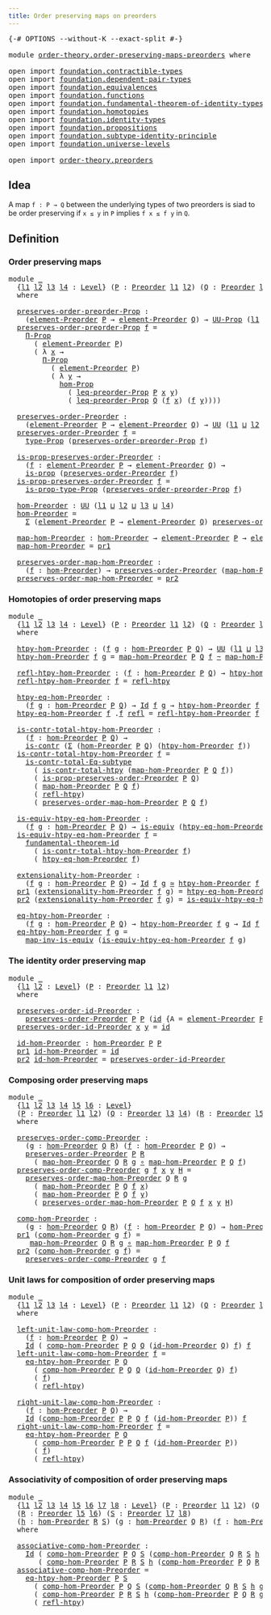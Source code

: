 ```yaml
---
title: Order preserving maps on preorders
---
```


<pre class="Agda"><a id="60" class="Symbol">{-#</a> <a id="64" class="Keyword">OPTIONS</a> <a id="72" class="Pragma">--without-K</a> <a id="84" class="Pragma">--exact-split</a> <a id="98" class="Symbol">#-}</a>

<a id="103" class="Keyword">module</a> <a id="110" href="order-theory.order-preserving-maps-preorders.html" class="Module">order-theory.order-preserving-maps-preorders</a> <a id="155" class="Keyword">where</a>

<a id="162" class="Keyword">open</a> <a id="167" class="Keyword">import</a> <a id="174" href="foundation.contractible-types.html" class="Module">foundation.contractible-types</a>
<a id="204" class="Keyword">open</a> <a id="209" class="Keyword">import</a> <a id="216" href="foundation.dependent-pair-types.html" class="Module">foundation.dependent-pair-types</a>
<a id="248" class="Keyword">open</a> <a id="253" class="Keyword">import</a> <a id="260" href="foundation.equivalences.html" class="Module">foundation.equivalences</a>
<a id="284" class="Keyword">open</a> <a id="289" class="Keyword">import</a> <a id="296" href="foundation.functions.html" class="Module">foundation.functions</a>
<a id="317" class="Keyword">open</a> <a id="322" class="Keyword">import</a> <a id="329" href="foundation.fundamental-theorem-of-identity-types.html" class="Module">foundation.fundamental-theorem-of-identity-types</a>
<a id="378" class="Keyword">open</a> <a id="383" class="Keyword">import</a> <a id="390" href="foundation.homotopies.html" class="Module">foundation.homotopies</a>
<a id="412" class="Keyword">open</a> <a id="417" class="Keyword">import</a> <a id="424" href="foundation.identity-types.html" class="Module">foundation.identity-types</a>
<a id="450" class="Keyword">open</a> <a id="455" class="Keyword">import</a> <a id="462" href="foundation.propositions.html" class="Module">foundation.propositions</a>
<a id="486" class="Keyword">open</a> <a id="491" class="Keyword">import</a> <a id="498" href="foundation.subtype-identity-principle.html" class="Module">foundation.subtype-identity-principle</a>
<a id="536" class="Keyword">open</a> <a id="541" class="Keyword">import</a> <a id="548" href="foundation.universe-levels.html" class="Module">foundation.universe-levels</a>

<a id="576" class="Keyword">open</a> <a id="581" class="Keyword">import</a> <a id="588" href="order-theory.preorders.html" class="Module">order-theory.preorders</a>
</pre>
## Idea

A map `f : P → Q` between the underlying types of two preorders is siad to be order preserving if `x ≤ y` in `P` implies `f x ≤ f y` in `Q`.

## Definition

### Order preserving maps

<pre class="Agda"><a id="817" class="Keyword">module</a> <a id="824" href="order-theory.order-preserving-maps-preorders.html#824" class="Module">_</a>
  <a id="828" class="Symbol">{</a><a id="829" href="order-theory.order-preserving-maps-preorders.html#829" class="Bound">l1</a> <a id="832" href="order-theory.order-preserving-maps-preorders.html#832" class="Bound">l2</a> <a id="835" href="order-theory.order-preserving-maps-preorders.html#835" class="Bound">l3</a> <a id="838" href="order-theory.order-preserving-maps-preorders.html#838" class="Bound">l4</a> <a id="841" class="Symbol">:</a> <a id="843" href="Agda.Primitive.html#597" class="Postulate">Level</a><a id="848" class="Symbol">}</a> <a id="850" class="Symbol">(</a><a id="851" href="order-theory.order-preserving-maps-preorders.html#851" class="Bound">P</a> <a id="853" class="Symbol">:</a> <a id="855" href="order-theory.preorders.html#531" class="Function">Preorder</a> <a id="864" href="order-theory.order-preserving-maps-preorders.html#829" class="Bound">l1</a> <a id="867" href="order-theory.order-preserving-maps-preorders.html#832" class="Bound">l2</a><a id="869" class="Symbol">)</a> <a id="871" class="Symbol">(</a><a id="872" href="order-theory.order-preserving-maps-preorders.html#872" class="Bound">Q</a> <a id="874" class="Symbol">:</a> <a id="876" href="order-theory.preorders.html#531" class="Function">Preorder</a> <a id="885" href="order-theory.order-preserving-maps-preorders.html#835" class="Bound">l3</a> <a id="888" href="order-theory.order-preserving-maps-preorders.html#838" class="Bound">l4</a><a id="890" class="Symbol">)</a>
  <a id="894" class="Keyword">where</a>

  <a id="903" href="order-theory.order-preserving-maps-preorders.html#903" class="Function">preserves-order-preorder-Prop</a> <a id="933" class="Symbol">:</a>
    <a id="939" class="Symbol">(</a><a id="940" href="order-theory.preorders.html#873" class="Function">element-Preorder</a> <a id="957" href="order-theory.order-preserving-maps-preorders.html#851" class="Bound">P</a> <a id="959" class="Symbol">→</a> <a id="961" href="order-theory.preorders.html#873" class="Function">element-Preorder</a> <a id="978" href="order-theory.order-preserving-maps-preorders.html#872" class="Bound">Q</a><a id="979" class="Symbol">)</a> <a id="981" class="Symbol">→</a> <a id="983" href="foundation-core.propositions.html#1393" class="Function">UU-Prop</a> <a id="991" class="Symbol">(</a><a id="992" href="order-theory.order-preserving-maps-preorders.html#829" class="Bound">l1</a> <a id="995" href="Agda.Primitive.html#810" class="Primitive Operator">⊔</a> <a id="997" href="order-theory.order-preserving-maps-preorders.html#832" class="Bound">l2</a> <a id="1000" href="Agda.Primitive.html#810" class="Primitive Operator">⊔</a> <a id="1002" href="order-theory.order-preserving-maps-preorders.html#838" class="Bound">l4</a><a id="1004" class="Symbol">)</a>
  <a id="1008" href="order-theory.order-preserving-maps-preorders.html#903" class="Function">preserves-order-preorder-Prop</a> <a id="1038" href="order-theory.order-preserving-maps-preorders.html#1038" class="Bound">f</a> <a id="1040" class="Symbol">=</a>
    <a id="1046" href="foundation-core.propositions.html#6694" class="Function">Π-Prop</a>
      <a id="1059" class="Symbol">(</a> <a id="1061" href="order-theory.preorders.html#873" class="Function">element-Preorder</a> <a id="1078" href="order-theory.order-preserving-maps-preorders.html#851" class="Bound">P</a><a id="1079" class="Symbol">)</a>
      <a id="1087" class="Symbol">(</a> <a id="1089" class="Symbol">λ</a> <a id="1091" href="order-theory.order-preserving-maps-preorders.html#1091" class="Bound">x</a> <a id="1093" class="Symbol">→</a>
        <a id="1103" href="foundation-core.propositions.html#6694" class="Function">Π-Prop</a>
          <a id="1120" class="Symbol">(</a> <a id="1122" href="order-theory.preorders.html#873" class="Function">element-Preorder</a> <a id="1139" href="order-theory.order-preserving-maps-preorders.html#851" class="Bound">P</a><a id="1140" class="Symbol">)</a>
          <a id="1152" class="Symbol">(</a> <a id="1154" class="Symbol">λ</a> <a id="1156" href="order-theory.order-preserving-maps-preorders.html#1156" class="Bound">y</a> <a id="1158" class="Symbol">→</a>
            <a id="1172" href="foundation-core.propositions.html#8796" class="Function">hom-Prop</a>
              <a id="1195" class="Symbol">(</a> <a id="1197" href="order-theory.preorders.html#928" class="Function">leq-preorder-Prop</a> <a id="1215" href="order-theory.order-preserving-maps-preorders.html#851" class="Bound">P</a> <a id="1217" href="order-theory.order-preserving-maps-preorders.html#1091" class="Bound">x</a> <a id="1219" href="order-theory.order-preserving-maps-preorders.html#1156" class="Bound">y</a><a id="1220" class="Symbol">)</a>
              <a id="1236" class="Symbol">(</a> <a id="1238" href="order-theory.preorders.html#928" class="Function">leq-preorder-Prop</a> <a id="1256" href="order-theory.order-preserving-maps-preorders.html#872" class="Bound">Q</a> <a id="1258" class="Symbol">(</a><a id="1259" href="order-theory.order-preserving-maps-preorders.html#1038" class="Bound">f</a> <a id="1261" href="order-theory.order-preserving-maps-preorders.html#1091" class="Bound">x</a><a id="1262" class="Symbol">)</a> <a id="1264" class="Symbol">(</a><a id="1265" href="order-theory.order-preserving-maps-preorders.html#1038" class="Bound">f</a> <a id="1267" href="order-theory.order-preserving-maps-preorders.html#1156" class="Bound">y</a><a id="1268" class="Symbol">))))</a>

  <a id="1276" href="order-theory.order-preserving-maps-preorders.html#1276" class="Function">preserves-order-Preorder</a> <a id="1301" class="Symbol">:</a>
    <a id="1307" class="Symbol">(</a><a id="1308" href="order-theory.preorders.html#873" class="Function">element-Preorder</a> <a id="1325" href="order-theory.order-preserving-maps-preorders.html#851" class="Bound">P</a> <a id="1327" class="Symbol">→</a> <a id="1329" href="order-theory.preorders.html#873" class="Function">element-Preorder</a> <a id="1346" href="order-theory.order-preserving-maps-preorders.html#872" class="Bound">Q</a><a id="1347" class="Symbol">)</a> <a id="1349" class="Symbol">→</a> <a id="1351" href="foundation-core.universe-levels.html#235" class="Primitive">UU</a> <a id="1354" class="Symbol">(</a><a id="1355" href="order-theory.order-preserving-maps-preorders.html#829" class="Bound">l1</a> <a id="1358" href="Agda.Primitive.html#810" class="Primitive Operator">⊔</a> <a id="1360" href="order-theory.order-preserving-maps-preorders.html#832" class="Bound">l2</a> <a id="1363" href="Agda.Primitive.html#810" class="Primitive Operator">⊔</a> <a id="1365" href="order-theory.order-preserving-maps-preorders.html#838" class="Bound">l4</a><a id="1367" class="Symbol">)</a>
  <a id="1371" href="order-theory.order-preserving-maps-preorders.html#1276" class="Function">preserves-order-Preorder</a> <a id="1396" href="order-theory.order-preserving-maps-preorders.html#1396" class="Bound">f</a> <a id="1398" class="Symbol">=</a>
    <a id="1404" href="foundation-core.propositions.html#1495" class="Function">type-Prop</a> <a id="1414" class="Symbol">(</a><a id="1415" href="order-theory.order-preserving-maps-preorders.html#903" class="Function">preserves-order-preorder-Prop</a> <a id="1445" href="order-theory.order-preserving-maps-preorders.html#1396" class="Bound">f</a><a id="1446" class="Symbol">)</a>

  <a id="1451" href="order-theory.order-preserving-maps-preorders.html#1451" class="Function">is-prop-preserves-order-Preorder</a> <a id="1484" class="Symbol">:</a>
    <a id="1490" class="Symbol">(</a><a id="1491" href="order-theory.order-preserving-maps-preorders.html#1491" class="Bound">f</a> <a id="1493" class="Symbol">:</a> <a id="1495" href="order-theory.preorders.html#873" class="Function">element-Preorder</a> <a id="1512" href="order-theory.order-preserving-maps-preorders.html#851" class="Bound">P</a> <a id="1514" class="Symbol">→</a> <a id="1516" href="order-theory.preorders.html#873" class="Function">element-Preorder</a> <a id="1533" href="order-theory.order-preserving-maps-preorders.html#872" class="Bound">Q</a><a id="1534" class="Symbol">)</a> <a id="1536" class="Symbol">→</a>
    <a id="1542" href="foundation-core.propositions.html#1309" class="Function">is-prop</a> <a id="1550" class="Symbol">(</a><a id="1551" href="order-theory.order-preserving-maps-preorders.html#1276" class="Function">preserves-order-Preorder</a> <a id="1576" href="order-theory.order-preserving-maps-preorders.html#1491" class="Bound">f</a><a id="1577" class="Symbol">)</a>
  <a id="1581" href="order-theory.order-preserving-maps-preorders.html#1451" class="Function">is-prop-preserves-order-Preorder</a> <a id="1614" href="order-theory.order-preserving-maps-preorders.html#1614" class="Bound">f</a> <a id="1616" class="Symbol">=</a>
    <a id="1622" href="foundation-core.propositions.html#1562" class="Function">is-prop-type-Prop</a> <a id="1640" class="Symbol">(</a><a id="1641" href="order-theory.order-preserving-maps-preorders.html#903" class="Function">preserves-order-preorder-Prop</a> <a id="1671" href="order-theory.order-preserving-maps-preorders.html#1614" class="Bound">f</a><a id="1672" class="Symbol">)</a>

  <a id="1677" href="order-theory.order-preserving-maps-preorders.html#1677" class="Function">hom-Preorder</a> <a id="1690" class="Symbol">:</a> <a id="1692" href="foundation-core.universe-levels.html#235" class="Primitive">UU</a> <a id="1695" class="Symbol">(</a><a id="1696" href="order-theory.order-preserving-maps-preorders.html#829" class="Bound">l1</a> <a id="1699" href="Agda.Primitive.html#810" class="Primitive Operator">⊔</a> <a id="1701" href="order-theory.order-preserving-maps-preorders.html#832" class="Bound">l2</a> <a id="1704" href="Agda.Primitive.html#810" class="Primitive Operator">⊔</a> <a id="1706" href="order-theory.order-preserving-maps-preorders.html#835" class="Bound">l3</a> <a id="1709" href="Agda.Primitive.html#810" class="Primitive Operator">⊔</a> <a id="1711" href="order-theory.order-preserving-maps-preorders.html#838" class="Bound">l4</a><a id="1713" class="Symbol">)</a>
  <a id="1717" href="order-theory.order-preserving-maps-preorders.html#1677" class="Function">hom-Preorder</a> <a id="1730" class="Symbol">=</a>
    <a id="1736" href="foundation-core.dependent-pair-types.html#515" class="Record">Σ</a> <a id="1738" class="Symbol">(</a><a id="1739" href="order-theory.preorders.html#873" class="Function">element-Preorder</a> <a id="1756" href="order-theory.order-preserving-maps-preorders.html#851" class="Bound">P</a> <a id="1758" class="Symbol">→</a> <a id="1760" href="order-theory.preorders.html#873" class="Function">element-Preorder</a> <a id="1777" href="order-theory.order-preserving-maps-preorders.html#872" class="Bound">Q</a><a id="1778" class="Symbol">)</a> <a id="1780" href="order-theory.order-preserving-maps-preorders.html#1276" class="Function">preserves-order-Preorder</a>

  <a id="1808" href="order-theory.order-preserving-maps-preorders.html#1808" class="Function">map-hom-Preorder</a> <a id="1825" class="Symbol">:</a> <a id="1827" href="order-theory.order-preserving-maps-preorders.html#1677" class="Function">hom-Preorder</a> <a id="1840" class="Symbol">→</a> <a id="1842" href="order-theory.preorders.html#873" class="Function">element-Preorder</a> <a id="1859" href="order-theory.order-preserving-maps-preorders.html#851" class="Bound">P</a> <a id="1861" class="Symbol">→</a> <a id="1863" href="order-theory.preorders.html#873" class="Function">element-Preorder</a> <a id="1880" href="order-theory.order-preserving-maps-preorders.html#872" class="Bound">Q</a>
  <a id="1884" href="order-theory.order-preserving-maps-preorders.html#1808" class="Function">map-hom-Preorder</a> <a id="1901" class="Symbol">=</a> <a id="1903" href="foundation-core.dependent-pair-types.html#605" class="Field">pr1</a>

  <a id="1910" href="order-theory.order-preserving-maps-preorders.html#1910" class="Function">preserves-order-map-hom-Preorder</a> <a id="1943" class="Symbol">:</a>
    <a id="1949" class="Symbol">(</a><a id="1950" href="order-theory.order-preserving-maps-preorders.html#1950" class="Bound">f</a> <a id="1952" class="Symbol">:</a> <a id="1954" href="order-theory.order-preserving-maps-preorders.html#1677" class="Function">hom-Preorder</a><a id="1966" class="Symbol">)</a> <a id="1968" class="Symbol">→</a> <a id="1970" href="order-theory.order-preserving-maps-preorders.html#1276" class="Function">preserves-order-Preorder</a> <a id="1995" class="Symbol">(</a><a id="1996" href="order-theory.order-preserving-maps-preorders.html#1808" class="Function">map-hom-Preorder</a> <a id="2013" href="order-theory.order-preserving-maps-preorders.html#1950" class="Bound">f</a><a id="2014" class="Symbol">)</a>
  <a id="2018" href="order-theory.order-preserving-maps-preorders.html#1910" class="Function">preserves-order-map-hom-Preorder</a> <a id="2051" class="Symbol">=</a> <a id="2053" href="foundation-core.dependent-pair-types.html#617" class="Field">pr2</a>
</pre>
### Homotopies of order preserving maps

<pre class="Agda"><a id="2111" class="Keyword">module</a> <a id="2118" href="order-theory.order-preserving-maps-preorders.html#2118" class="Module">_</a>
  <a id="2122" class="Symbol">{</a><a id="2123" href="order-theory.order-preserving-maps-preorders.html#2123" class="Bound">l1</a> <a id="2126" href="order-theory.order-preserving-maps-preorders.html#2126" class="Bound">l2</a> <a id="2129" href="order-theory.order-preserving-maps-preorders.html#2129" class="Bound">l3</a> <a id="2132" href="order-theory.order-preserving-maps-preorders.html#2132" class="Bound">l4</a> <a id="2135" class="Symbol">:</a> <a id="2137" href="Agda.Primitive.html#597" class="Postulate">Level</a><a id="2142" class="Symbol">}</a> <a id="2144" class="Symbol">(</a><a id="2145" href="order-theory.order-preserving-maps-preorders.html#2145" class="Bound">P</a> <a id="2147" class="Symbol">:</a> <a id="2149" href="order-theory.preorders.html#531" class="Function">Preorder</a> <a id="2158" href="order-theory.order-preserving-maps-preorders.html#2123" class="Bound">l1</a> <a id="2161" href="order-theory.order-preserving-maps-preorders.html#2126" class="Bound">l2</a><a id="2163" class="Symbol">)</a> <a id="2165" class="Symbol">(</a><a id="2166" href="order-theory.order-preserving-maps-preorders.html#2166" class="Bound">Q</a> <a id="2168" class="Symbol">:</a> <a id="2170" href="order-theory.preorders.html#531" class="Function">Preorder</a> <a id="2179" href="order-theory.order-preserving-maps-preorders.html#2129" class="Bound">l3</a> <a id="2182" href="order-theory.order-preserving-maps-preorders.html#2132" class="Bound">l4</a><a id="2184" class="Symbol">)</a>
  <a id="2188" class="Keyword">where</a>

  <a id="2197" href="order-theory.order-preserving-maps-preorders.html#2197" class="Function">htpy-hom-Preorder</a> <a id="2215" class="Symbol">:</a> <a id="2217" class="Symbol">(</a><a id="2218" href="order-theory.order-preserving-maps-preorders.html#2218" class="Bound">f</a> <a id="2220" href="order-theory.order-preserving-maps-preorders.html#2220" class="Bound">g</a> <a id="2222" class="Symbol">:</a> <a id="2224" href="order-theory.order-preserving-maps-preorders.html#1677" class="Function">hom-Preorder</a> <a id="2237" href="order-theory.order-preserving-maps-preorders.html#2145" class="Bound">P</a> <a id="2239" href="order-theory.order-preserving-maps-preorders.html#2166" class="Bound">Q</a><a id="2240" class="Symbol">)</a> <a id="2242" class="Symbol">→</a> <a id="2244" href="foundation-core.universe-levels.html#235" class="Primitive">UU</a> <a id="2247" class="Symbol">(</a><a id="2248" href="order-theory.order-preserving-maps-preorders.html#2123" class="Bound">l1</a> <a id="2251" href="Agda.Primitive.html#810" class="Primitive Operator">⊔</a> <a id="2253" href="order-theory.order-preserving-maps-preorders.html#2129" class="Bound">l3</a><a id="2255" class="Symbol">)</a>
  <a id="2259" href="order-theory.order-preserving-maps-preorders.html#2197" class="Function">htpy-hom-Preorder</a> <a id="2277" href="order-theory.order-preserving-maps-preorders.html#2277" class="Bound">f</a> <a id="2279" href="order-theory.order-preserving-maps-preorders.html#2279" class="Bound">g</a> <a id="2281" class="Symbol">=</a> <a id="2283" href="order-theory.order-preserving-maps-preorders.html#1808" class="Function">map-hom-Preorder</a> <a id="2300" href="order-theory.order-preserving-maps-preorders.html#2145" class="Bound">P</a> <a id="2302" href="order-theory.order-preserving-maps-preorders.html#2166" class="Bound">Q</a> <a id="2304" href="order-theory.order-preserving-maps-preorders.html#2277" class="Bound">f</a> <a id="2306" href="foundation-core.homotopies.html#1249" class="Function Operator">~</a> <a id="2308" href="order-theory.order-preserving-maps-preorders.html#1808" class="Function">map-hom-Preorder</a> <a id="2325" href="order-theory.order-preserving-maps-preorders.html#2145" class="Bound">P</a> <a id="2327" href="order-theory.order-preserving-maps-preorders.html#2166" class="Bound">Q</a> <a id="2329" href="order-theory.order-preserving-maps-preorders.html#2279" class="Bound">g</a>

  <a id="2334" href="order-theory.order-preserving-maps-preorders.html#2334" class="Function">refl-htpy-hom-Preorder</a> <a id="2357" class="Symbol">:</a> <a id="2359" class="Symbol">(</a><a id="2360" href="order-theory.order-preserving-maps-preorders.html#2360" class="Bound">f</a> <a id="2362" class="Symbol">:</a> <a id="2364" href="order-theory.order-preserving-maps-preorders.html#1677" class="Function">hom-Preorder</a> <a id="2377" href="order-theory.order-preserving-maps-preorders.html#2145" class="Bound">P</a> <a id="2379" href="order-theory.order-preserving-maps-preorders.html#2166" class="Bound">Q</a><a id="2380" class="Symbol">)</a> <a id="2382" class="Symbol">→</a> <a id="2384" href="order-theory.order-preserving-maps-preorders.html#2197" class="Function">htpy-hom-Preorder</a> <a id="2402" href="order-theory.order-preserving-maps-preorders.html#2360" class="Bound">f</a> <a id="2404" href="order-theory.order-preserving-maps-preorders.html#2360" class="Bound">f</a>
  <a id="2408" href="order-theory.order-preserving-maps-preorders.html#2334" class="Function">refl-htpy-hom-Preorder</a> <a id="2431" href="order-theory.order-preserving-maps-preorders.html#2431" class="Bound">f</a> <a id="2433" class="Symbol">=</a> <a id="2435" href="foundation-core.homotopies.html#1368" class="Function">refl-htpy</a>

  <a id="2448" href="order-theory.order-preserving-maps-preorders.html#2448" class="Function">htpy-eq-hom-Preorder</a> <a id="2469" class="Symbol">:</a>
    <a id="2475" class="Symbol">(</a><a id="2476" href="order-theory.order-preserving-maps-preorders.html#2476" class="Bound">f</a> <a id="2478" href="order-theory.order-preserving-maps-preorders.html#2478" class="Bound">g</a> <a id="2480" class="Symbol">:</a> <a id="2482" href="order-theory.order-preserving-maps-preorders.html#1677" class="Function">hom-Preorder</a> <a id="2495" href="order-theory.order-preserving-maps-preorders.html#2145" class="Bound">P</a> <a id="2497" href="order-theory.order-preserving-maps-preorders.html#2166" class="Bound">Q</a><a id="2498" class="Symbol">)</a> <a id="2500" class="Symbol">→</a> <a id="2502" href="foundation-core.identity-types.html#1767" class="Datatype">Id</a> <a id="2505" href="order-theory.order-preserving-maps-preorders.html#2476" class="Bound">f</a> <a id="2507" href="order-theory.order-preserving-maps-preorders.html#2478" class="Bound">g</a> <a id="2509" class="Symbol">→</a> <a id="2511" href="order-theory.order-preserving-maps-preorders.html#2197" class="Function">htpy-hom-Preorder</a> <a id="2529" href="order-theory.order-preserving-maps-preorders.html#2476" class="Bound">f</a> <a id="2531" href="order-theory.order-preserving-maps-preorders.html#2478" class="Bound">g</a>
  <a id="2535" href="order-theory.order-preserving-maps-preorders.html#2448" class="Function">htpy-eq-hom-Preorder</a> <a id="2556" href="order-theory.order-preserving-maps-preorders.html#2556" class="Bound">f</a> <a id="2558" class="DottedPattern Symbol">.</a><a id="2559" href="order-theory.order-preserving-maps-preorders.html#2556" class="DottedPattern Bound">f</a> <a id="2561" href="foundation-core.identity-types.html#1820" class="InductiveConstructor">refl</a> <a id="2566" class="Symbol">=</a> <a id="2568" href="order-theory.order-preserving-maps-preorders.html#2334" class="Function">refl-htpy-hom-Preorder</a> <a id="2591" href="order-theory.order-preserving-maps-preorders.html#2556" class="Bound">f</a>

  <a id="2596" href="order-theory.order-preserving-maps-preorders.html#2596" class="Function">is-contr-total-htpy-hom-Preorder</a> <a id="2629" class="Symbol">:</a>
    <a id="2635" class="Symbol">(</a><a id="2636" href="order-theory.order-preserving-maps-preorders.html#2636" class="Bound">f</a> <a id="2638" class="Symbol">:</a> <a id="2640" href="order-theory.order-preserving-maps-preorders.html#1677" class="Function">hom-Preorder</a> <a id="2653" href="order-theory.order-preserving-maps-preorders.html#2145" class="Bound">P</a> <a id="2655" href="order-theory.order-preserving-maps-preorders.html#2166" class="Bound">Q</a><a id="2656" class="Symbol">)</a> <a id="2658" class="Symbol">→</a>
    <a id="2664" href="foundation-core.contractible-types.html#1006" class="Function">is-contr</a> <a id="2673" class="Symbol">(</a><a id="2674" href="foundation-core.dependent-pair-types.html#515" class="Record">Σ</a> <a id="2676" class="Symbol">(</a><a id="2677" href="order-theory.order-preserving-maps-preorders.html#1677" class="Function">hom-Preorder</a> <a id="2690" href="order-theory.order-preserving-maps-preorders.html#2145" class="Bound">P</a> <a id="2692" href="order-theory.order-preserving-maps-preorders.html#2166" class="Bound">Q</a><a id="2693" class="Symbol">)</a> <a id="2695" class="Symbol">(</a><a id="2696" href="order-theory.order-preserving-maps-preorders.html#2197" class="Function">htpy-hom-Preorder</a> <a id="2714" href="order-theory.order-preserving-maps-preorders.html#2636" class="Bound">f</a><a id="2715" class="Symbol">))</a>
  <a id="2720" href="order-theory.order-preserving-maps-preorders.html#2596" class="Function">is-contr-total-htpy-hom-Preorder</a> <a id="2753" href="order-theory.order-preserving-maps-preorders.html#2753" class="Bound">f</a> <a id="2755" class="Symbol">=</a>
    <a id="2761" href="foundation-core.subtype-identity-principle.html#1586" class="Function">is-contr-total-Eq-subtype</a>
      <a id="2793" class="Symbol">(</a> <a id="2795" href="foundation.homotopies.html#3155" class="Function">is-contr-total-htpy</a> <a id="2815" class="Symbol">(</a><a id="2816" href="order-theory.order-preserving-maps-preorders.html#1808" class="Function">map-hom-Preorder</a> <a id="2833" href="order-theory.order-preserving-maps-preorders.html#2145" class="Bound">P</a> <a id="2835" href="order-theory.order-preserving-maps-preorders.html#2166" class="Bound">Q</a> <a id="2837" href="order-theory.order-preserving-maps-preorders.html#2753" class="Bound">f</a><a id="2838" class="Symbol">))</a>
      <a id="2847" class="Symbol">(</a> <a id="2849" href="order-theory.order-preserving-maps-preorders.html#1451" class="Function">is-prop-preserves-order-Preorder</a> <a id="2882" href="order-theory.order-preserving-maps-preorders.html#2145" class="Bound">P</a> <a id="2884" href="order-theory.order-preserving-maps-preorders.html#2166" class="Bound">Q</a><a id="2885" class="Symbol">)</a>
      <a id="2893" class="Symbol">(</a> <a id="2895" href="order-theory.order-preserving-maps-preorders.html#1808" class="Function">map-hom-Preorder</a> <a id="2912" href="order-theory.order-preserving-maps-preorders.html#2145" class="Bound">P</a> <a id="2914" href="order-theory.order-preserving-maps-preorders.html#2166" class="Bound">Q</a> <a id="2916" href="order-theory.order-preserving-maps-preorders.html#2753" class="Bound">f</a><a id="2917" class="Symbol">)</a>
      <a id="2925" class="Symbol">(</a> <a id="2927" href="foundation-core.homotopies.html#1368" class="Function">refl-htpy</a><a id="2936" class="Symbol">)</a>
      <a id="2944" class="Symbol">(</a> <a id="2946" href="order-theory.order-preserving-maps-preorders.html#1910" class="Function">preserves-order-map-hom-Preorder</a> <a id="2979" href="order-theory.order-preserving-maps-preorders.html#2145" class="Bound">P</a> <a id="2981" href="order-theory.order-preserving-maps-preorders.html#2166" class="Bound">Q</a> <a id="2983" href="order-theory.order-preserving-maps-preorders.html#2753" class="Bound">f</a><a id="2984" class="Symbol">)</a>

  <a id="2989" href="order-theory.order-preserving-maps-preorders.html#2989" class="Function">is-equiv-htpy-eq-hom-Preorder</a> <a id="3019" class="Symbol">:</a>
    <a id="3025" class="Symbol">(</a><a id="3026" href="order-theory.order-preserving-maps-preorders.html#3026" class="Bound">f</a> <a id="3028" href="order-theory.order-preserving-maps-preorders.html#3028" class="Bound">g</a> <a id="3030" class="Symbol">:</a> <a id="3032" href="order-theory.order-preserving-maps-preorders.html#1677" class="Function">hom-Preorder</a> <a id="3045" href="order-theory.order-preserving-maps-preorders.html#2145" class="Bound">P</a> <a id="3047" href="order-theory.order-preserving-maps-preorders.html#2166" class="Bound">Q</a><a id="3048" class="Symbol">)</a> <a id="3050" class="Symbol">→</a> <a id="3052" href="foundation-core.equivalences.html#1556" class="Function">is-equiv</a> <a id="3061" class="Symbol">(</a><a id="3062" href="order-theory.order-preserving-maps-preorders.html#2448" class="Function">htpy-eq-hom-Preorder</a> <a id="3083" href="order-theory.order-preserving-maps-preorders.html#3026" class="Bound">f</a> <a id="3085" href="order-theory.order-preserving-maps-preorders.html#3028" class="Bound">g</a><a id="3086" class="Symbol">)</a>
  <a id="3090" href="order-theory.order-preserving-maps-preorders.html#2989" class="Function">is-equiv-htpy-eq-hom-Preorder</a> <a id="3120" href="order-theory.order-preserving-maps-preorders.html#3120" class="Bound">f</a> <a id="3122" class="Symbol">=</a>
    <a id="3128" href="foundation-core.fundamental-theorem-of-identity-types.html#1894" class="Function">fundamental-theorem-id</a>
      <a id="3157" class="Symbol">(</a> <a id="3159" href="order-theory.order-preserving-maps-preorders.html#2596" class="Function">is-contr-total-htpy-hom-Preorder</a> <a id="3192" href="order-theory.order-preserving-maps-preorders.html#3120" class="Bound">f</a><a id="3193" class="Symbol">)</a>
      <a id="3201" class="Symbol">(</a> <a id="3203" href="order-theory.order-preserving-maps-preorders.html#2448" class="Function">htpy-eq-hom-Preorder</a> <a id="3224" href="order-theory.order-preserving-maps-preorders.html#3120" class="Bound">f</a><a id="3225" class="Symbol">)</a>

  <a id="3230" href="order-theory.order-preserving-maps-preorders.html#3230" class="Function">extensionality-hom-Preorder</a> <a id="3258" class="Symbol">:</a>
    <a id="3264" class="Symbol">(</a><a id="3265" href="order-theory.order-preserving-maps-preorders.html#3265" class="Bound">f</a> <a id="3267" href="order-theory.order-preserving-maps-preorders.html#3267" class="Bound">g</a> <a id="3269" class="Symbol">:</a> <a id="3271" href="order-theory.order-preserving-maps-preorders.html#1677" class="Function">hom-Preorder</a> <a id="3284" href="order-theory.order-preserving-maps-preorders.html#2145" class="Bound">P</a> <a id="3286" href="order-theory.order-preserving-maps-preorders.html#2166" class="Bound">Q</a><a id="3287" class="Symbol">)</a> <a id="3289" class="Symbol">→</a> <a id="3291" href="foundation-core.identity-types.html#1767" class="Datatype">Id</a> <a id="3294" href="order-theory.order-preserving-maps-preorders.html#3265" class="Bound">f</a> <a id="3296" href="order-theory.order-preserving-maps-preorders.html#3267" class="Bound">g</a> <a id="3298" href="foundation-core.equivalences.html#1621" class="Function Operator">≃</a> <a id="3300" href="order-theory.order-preserving-maps-preorders.html#2197" class="Function">htpy-hom-Preorder</a> <a id="3318" href="order-theory.order-preserving-maps-preorders.html#3265" class="Bound">f</a> <a id="3320" href="order-theory.order-preserving-maps-preorders.html#3267" class="Bound">g</a>
  <a id="3324" href="foundation-core.dependent-pair-types.html#605" class="Field">pr1</a> <a id="3328" class="Symbol">(</a><a id="3329" href="order-theory.order-preserving-maps-preorders.html#3230" class="Function">extensionality-hom-Preorder</a> <a id="3357" href="order-theory.order-preserving-maps-preorders.html#3357" class="Bound">f</a> <a id="3359" href="order-theory.order-preserving-maps-preorders.html#3359" class="Bound">g</a><a id="3360" class="Symbol">)</a> <a id="3362" class="Symbol">=</a> <a id="3364" href="order-theory.order-preserving-maps-preorders.html#2448" class="Function">htpy-eq-hom-Preorder</a> <a id="3385" href="order-theory.order-preserving-maps-preorders.html#3357" class="Bound">f</a> <a id="3387" href="order-theory.order-preserving-maps-preorders.html#3359" class="Bound">g</a>
  <a id="3391" href="foundation-core.dependent-pair-types.html#617" class="Field">pr2</a> <a id="3395" class="Symbol">(</a><a id="3396" href="order-theory.order-preserving-maps-preorders.html#3230" class="Function">extensionality-hom-Preorder</a> <a id="3424" href="order-theory.order-preserving-maps-preorders.html#3424" class="Bound">f</a> <a id="3426" href="order-theory.order-preserving-maps-preorders.html#3426" class="Bound">g</a><a id="3427" class="Symbol">)</a> <a id="3429" class="Symbol">=</a> <a id="3431" href="order-theory.order-preserving-maps-preorders.html#2989" class="Function">is-equiv-htpy-eq-hom-Preorder</a> <a id="3461" href="order-theory.order-preserving-maps-preorders.html#3424" class="Bound">f</a> <a id="3463" href="order-theory.order-preserving-maps-preorders.html#3426" class="Bound">g</a>

  <a id="3468" href="order-theory.order-preserving-maps-preorders.html#3468" class="Function">eq-htpy-hom-Preorder</a> <a id="3489" class="Symbol">:</a>
    <a id="3495" class="Symbol">(</a><a id="3496" href="order-theory.order-preserving-maps-preorders.html#3496" class="Bound">f</a> <a id="3498" href="order-theory.order-preserving-maps-preorders.html#3498" class="Bound">g</a> <a id="3500" class="Symbol">:</a> <a id="3502" href="order-theory.order-preserving-maps-preorders.html#1677" class="Function">hom-Preorder</a> <a id="3515" href="order-theory.order-preserving-maps-preorders.html#2145" class="Bound">P</a> <a id="3517" href="order-theory.order-preserving-maps-preorders.html#2166" class="Bound">Q</a><a id="3518" class="Symbol">)</a> <a id="3520" class="Symbol">→</a> <a id="3522" href="order-theory.order-preserving-maps-preorders.html#2197" class="Function">htpy-hom-Preorder</a> <a id="3540" href="order-theory.order-preserving-maps-preorders.html#3496" class="Bound">f</a> <a id="3542" href="order-theory.order-preserving-maps-preorders.html#3498" class="Bound">g</a> <a id="3544" class="Symbol">→</a> <a id="3546" href="foundation-core.identity-types.html#1767" class="Datatype">Id</a> <a id="3549" href="order-theory.order-preserving-maps-preorders.html#3496" class="Bound">f</a> <a id="3551" href="order-theory.order-preserving-maps-preorders.html#3498" class="Bound">g</a>
  <a id="3555" href="order-theory.order-preserving-maps-preorders.html#3468" class="Function">eq-htpy-hom-Preorder</a> <a id="3576" href="order-theory.order-preserving-maps-preorders.html#3576" class="Bound">f</a> <a id="3578" href="order-theory.order-preserving-maps-preorders.html#3578" class="Bound">g</a> <a id="3580" class="Symbol">=</a>
    <a id="3586" href="foundation-core.equivalences.html#4187" class="Function">map-inv-is-equiv</a> <a id="3603" class="Symbol">(</a><a id="3604" href="order-theory.order-preserving-maps-preorders.html#2989" class="Function">is-equiv-htpy-eq-hom-Preorder</a> <a id="3634" href="order-theory.order-preserving-maps-preorders.html#3576" class="Bound">f</a> <a id="3636" href="order-theory.order-preserving-maps-preorders.html#3578" class="Bound">g</a><a id="3637" class="Symbol">)</a>
</pre>
### The identity order preserving map

<pre class="Agda"><a id="3691" class="Keyword">module</a> <a id="3698" href="order-theory.order-preserving-maps-preorders.html#3698" class="Module">_</a>
  <a id="3702" class="Symbol">{</a><a id="3703" href="order-theory.order-preserving-maps-preorders.html#3703" class="Bound">l1</a> <a id="3706" href="order-theory.order-preserving-maps-preorders.html#3706" class="Bound">l2</a> <a id="3709" class="Symbol">:</a> <a id="3711" href="Agda.Primitive.html#597" class="Postulate">Level</a><a id="3716" class="Symbol">}</a> <a id="3718" class="Symbol">(</a><a id="3719" href="order-theory.order-preserving-maps-preorders.html#3719" class="Bound">P</a> <a id="3721" class="Symbol">:</a> <a id="3723" href="order-theory.preorders.html#531" class="Function">Preorder</a> <a id="3732" href="order-theory.order-preserving-maps-preorders.html#3703" class="Bound">l1</a> <a id="3735" href="order-theory.order-preserving-maps-preorders.html#3706" class="Bound">l2</a><a id="3737" class="Symbol">)</a>
  <a id="3741" class="Keyword">where</a>

  <a id="3750" href="order-theory.order-preserving-maps-preorders.html#3750" class="Function">preserves-order-id-Preorder</a> <a id="3778" class="Symbol">:</a>
    <a id="3784" href="order-theory.order-preserving-maps-preorders.html#1276" class="Function">preserves-order-Preorder</a> <a id="3809" href="order-theory.order-preserving-maps-preorders.html#3719" class="Bound">P</a> <a id="3811" href="order-theory.order-preserving-maps-preorders.html#3719" class="Bound">P</a> <a id="3813" class="Symbol">(</a><a id="3814" href="foundation-core.functions.html#322" class="Function">id</a> <a id="3817" class="Symbol">{</a><a id="3818" class="Argument">A</a> <a id="3820" class="Symbol">=</a> <a id="3822" href="order-theory.preorders.html#873" class="Function">element-Preorder</a> <a id="3839" href="order-theory.order-preserving-maps-preorders.html#3719" class="Bound">P</a><a id="3840" class="Symbol">})</a>
  <a id="3845" href="order-theory.order-preserving-maps-preorders.html#3750" class="Function">preserves-order-id-Preorder</a> <a id="3873" href="order-theory.order-preserving-maps-preorders.html#3873" class="Bound">x</a> <a id="3875" href="order-theory.order-preserving-maps-preorders.html#3875" class="Bound">y</a> <a id="3877" class="Symbol">=</a> <a id="3879" href="foundation-core.functions.html#322" class="Function">id</a>

  <a id="3885" href="order-theory.order-preserving-maps-preorders.html#3885" class="Function">id-hom-Preorder</a> <a id="3901" class="Symbol">:</a> <a id="3903" href="order-theory.order-preserving-maps-preorders.html#1677" class="Function">hom-Preorder</a> <a id="3916" href="order-theory.order-preserving-maps-preorders.html#3719" class="Bound">P</a> <a id="3918" href="order-theory.order-preserving-maps-preorders.html#3719" class="Bound">P</a>
  <a id="3922" href="foundation-core.dependent-pair-types.html#605" class="Field">pr1</a> <a id="3926" href="order-theory.order-preserving-maps-preorders.html#3885" class="Function">id-hom-Preorder</a> <a id="3942" class="Symbol">=</a> <a id="3944" href="foundation-core.functions.html#322" class="Function">id</a>
  <a id="3949" href="foundation-core.dependent-pair-types.html#617" class="Field">pr2</a> <a id="3953" href="order-theory.order-preserving-maps-preorders.html#3885" class="Function">id-hom-Preorder</a> <a id="3969" class="Symbol">=</a> <a id="3971" href="order-theory.order-preserving-maps-preorders.html#3750" class="Function">preserves-order-id-Preorder</a>
</pre>
### Composing order preserving maps

<pre class="Agda"><a id="4049" class="Keyword">module</a> <a id="4056" href="order-theory.order-preserving-maps-preorders.html#4056" class="Module">_</a>
  <a id="4060" class="Symbol">{</a><a id="4061" href="order-theory.order-preserving-maps-preorders.html#4061" class="Bound">l1</a> <a id="4064" href="order-theory.order-preserving-maps-preorders.html#4064" class="Bound">l2</a> <a id="4067" href="order-theory.order-preserving-maps-preorders.html#4067" class="Bound">l3</a> <a id="4070" href="order-theory.order-preserving-maps-preorders.html#4070" class="Bound">l4</a> <a id="4073" href="order-theory.order-preserving-maps-preorders.html#4073" class="Bound">l5</a> <a id="4076" href="order-theory.order-preserving-maps-preorders.html#4076" class="Bound">l6</a> <a id="4079" class="Symbol">:</a> <a id="4081" href="Agda.Primitive.html#597" class="Postulate">Level</a><a id="4086" class="Symbol">}</a>
  <a id="4090" class="Symbol">(</a><a id="4091" href="order-theory.order-preserving-maps-preorders.html#4091" class="Bound">P</a> <a id="4093" class="Symbol">:</a> <a id="4095" href="order-theory.preorders.html#531" class="Function">Preorder</a> <a id="4104" href="order-theory.order-preserving-maps-preorders.html#4061" class="Bound">l1</a> <a id="4107" href="order-theory.order-preserving-maps-preorders.html#4064" class="Bound">l2</a><a id="4109" class="Symbol">)</a> <a id="4111" class="Symbol">(</a><a id="4112" href="order-theory.order-preserving-maps-preorders.html#4112" class="Bound">Q</a> <a id="4114" class="Symbol">:</a> <a id="4116" href="order-theory.preorders.html#531" class="Function">Preorder</a> <a id="4125" href="order-theory.order-preserving-maps-preorders.html#4067" class="Bound">l3</a> <a id="4128" href="order-theory.order-preserving-maps-preorders.html#4070" class="Bound">l4</a><a id="4130" class="Symbol">)</a> <a id="4132" class="Symbol">(</a><a id="4133" href="order-theory.order-preserving-maps-preorders.html#4133" class="Bound">R</a> <a id="4135" class="Symbol">:</a> <a id="4137" href="order-theory.preorders.html#531" class="Function">Preorder</a> <a id="4146" href="order-theory.order-preserving-maps-preorders.html#4073" class="Bound">l5</a> <a id="4149" href="order-theory.order-preserving-maps-preorders.html#4076" class="Bound">l6</a><a id="4151" class="Symbol">)</a>
  <a id="4155" class="Keyword">where</a>

  <a id="4164" href="order-theory.order-preserving-maps-preorders.html#4164" class="Function">preserves-order-comp-Preorder</a> <a id="4194" class="Symbol">:</a>
    <a id="4200" class="Symbol">(</a><a id="4201" href="order-theory.order-preserving-maps-preorders.html#4201" class="Bound">g</a> <a id="4203" class="Symbol">:</a> <a id="4205" href="order-theory.order-preserving-maps-preorders.html#1677" class="Function">hom-Preorder</a> <a id="4218" href="order-theory.order-preserving-maps-preorders.html#4112" class="Bound">Q</a> <a id="4220" href="order-theory.order-preserving-maps-preorders.html#4133" class="Bound">R</a><a id="4221" class="Symbol">)</a> <a id="4223" class="Symbol">(</a><a id="4224" href="order-theory.order-preserving-maps-preorders.html#4224" class="Bound">f</a> <a id="4226" class="Symbol">:</a> <a id="4228" href="order-theory.order-preserving-maps-preorders.html#1677" class="Function">hom-Preorder</a> <a id="4241" href="order-theory.order-preserving-maps-preorders.html#4091" class="Bound">P</a> <a id="4243" href="order-theory.order-preserving-maps-preorders.html#4112" class="Bound">Q</a><a id="4244" class="Symbol">)</a> <a id="4246" class="Symbol">→</a>
    <a id="4252" href="order-theory.order-preserving-maps-preorders.html#1276" class="Function">preserves-order-Preorder</a> <a id="4277" href="order-theory.order-preserving-maps-preorders.html#4091" class="Bound">P</a> <a id="4279" href="order-theory.order-preserving-maps-preorders.html#4133" class="Bound">R</a>
      <a id="4287" class="Symbol">(</a> <a id="4289" href="order-theory.order-preserving-maps-preorders.html#1808" class="Function">map-hom-Preorder</a> <a id="4306" href="order-theory.order-preserving-maps-preorders.html#4112" class="Bound">Q</a> <a id="4308" href="order-theory.order-preserving-maps-preorders.html#4133" class="Bound">R</a> <a id="4310" href="order-theory.order-preserving-maps-preorders.html#4201" class="Bound">g</a> <a id="4312" href="foundation-core.functions.html#420" class="Function Operator">∘</a> <a id="4314" href="order-theory.order-preserving-maps-preorders.html#1808" class="Function">map-hom-Preorder</a> <a id="4331" href="order-theory.order-preserving-maps-preorders.html#4091" class="Bound">P</a> <a id="4333" href="order-theory.order-preserving-maps-preorders.html#4112" class="Bound">Q</a> <a id="4335" href="order-theory.order-preserving-maps-preorders.html#4224" class="Bound">f</a><a id="4336" class="Symbol">)</a>
  <a id="4340" href="order-theory.order-preserving-maps-preorders.html#4164" class="Function">preserves-order-comp-Preorder</a> <a id="4370" href="order-theory.order-preserving-maps-preorders.html#4370" class="Bound">g</a> <a id="4372" href="order-theory.order-preserving-maps-preorders.html#4372" class="Bound">f</a> <a id="4374" href="order-theory.order-preserving-maps-preorders.html#4374" class="Bound">x</a> <a id="4376" href="order-theory.order-preserving-maps-preorders.html#4376" class="Bound">y</a> <a id="4378" href="order-theory.order-preserving-maps-preorders.html#4378" class="Bound">H</a> <a id="4380" class="Symbol">=</a>
    <a id="4386" href="order-theory.order-preserving-maps-preorders.html#1910" class="Function">preserves-order-map-hom-Preorder</a> <a id="4419" href="order-theory.order-preserving-maps-preorders.html#4112" class="Bound">Q</a> <a id="4421" href="order-theory.order-preserving-maps-preorders.html#4133" class="Bound">R</a> <a id="4423" href="order-theory.order-preserving-maps-preorders.html#4370" class="Bound">g</a>
      <a id="4431" class="Symbol">(</a> <a id="4433" href="order-theory.order-preserving-maps-preorders.html#1808" class="Function">map-hom-Preorder</a> <a id="4450" href="order-theory.order-preserving-maps-preorders.html#4091" class="Bound">P</a> <a id="4452" href="order-theory.order-preserving-maps-preorders.html#4112" class="Bound">Q</a> <a id="4454" href="order-theory.order-preserving-maps-preorders.html#4372" class="Bound">f</a> <a id="4456" href="order-theory.order-preserving-maps-preorders.html#4374" class="Bound">x</a><a id="4457" class="Symbol">)</a>
      <a id="4465" class="Symbol">(</a> <a id="4467" href="order-theory.order-preserving-maps-preorders.html#1808" class="Function">map-hom-Preorder</a> <a id="4484" href="order-theory.order-preserving-maps-preorders.html#4091" class="Bound">P</a> <a id="4486" href="order-theory.order-preserving-maps-preorders.html#4112" class="Bound">Q</a> <a id="4488" href="order-theory.order-preserving-maps-preorders.html#4372" class="Bound">f</a> <a id="4490" href="order-theory.order-preserving-maps-preorders.html#4376" class="Bound">y</a><a id="4491" class="Symbol">)</a>
      <a id="4499" class="Symbol">(</a> <a id="4501" href="order-theory.order-preserving-maps-preorders.html#1910" class="Function">preserves-order-map-hom-Preorder</a> <a id="4534" href="order-theory.order-preserving-maps-preorders.html#4091" class="Bound">P</a> <a id="4536" href="order-theory.order-preserving-maps-preorders.html#4112" class="Bound">Q</a> <a id="4538" href="order-theory.order-preserving-maps-preorders.html#4372" class="Bound">f</a> <a id="4540" href="order-theory.order-preserving-maps-preorders.html#4374" class="Bound">x</a> <a id="4542" href="order-theory.order-preserving-maps-preorders.html#4376" class="Bound">y</a> <a id="4544" href="order-theory.order-preserving-maps-preorders.html#4378" class="Bound">H</a><a id="4545" class="Symbol">)</a>

  <a id="4550" href="order-theory.order-preserving-maps-preorders.html#4550" class="Function">comp-hom-Preorder</a> <a id="4568" class="Symbol">:</a>
    <a id="4574" class="Symbol">(</a><a id="4575" href="order-theory.order-preserving-maps-preorders.html#4575" class="Bound">g</a> <a id="4577" class="Symbol">:</a> <a id="4579" href="order-theory.order-preserving-maps-preorders.html#1677" class="Function">hom-Preorder</a> <a id="4592" href="order-theory.order-preserving-maps-preorders.html#4112" class="Bound">Q</a> <a id="4594" href="order-theory.order-preserving-maps-preorders.html#4133" class="Bound">R</a><a id="4595" class="Symbol">)</a> <a id="4597" class="Symbol">(</a><a id="4598" href="order-theory.order-preserving-maps-preorders.html#4598" class="Bound">f</a> <a id="4600" class="Symbol">:</a> <a id="4602" href="order-theory.order-preserving-maps-preorders.html#1677" class="Function">hom-Preorder</a> <a id="4615" href="order-theory.order-preserving-maps-preorders.html#4091" class="Bound">P</a> <a id="4617" href="order-theory.order-preserving-maps-preorders.html#4112" class="Bound">Q</a><a id="4618" class="Symbol">)</a> <a id="4620" class="Symbol">→</a> <a id="4622" href="order-theory.order-preserving-maps-preorders.html#1677" class="Function">hom-Preorder</a> <a id="4635" href="order-theory.order-preserving-maps-preorders.html#4091" class="Bound">P</a> <a id="4637" href="order-theory.order-preserving-maps-preorders.html#4133" class="Bound">R</a>
  <a id="4641" href="foundation-core.dependent-pair-types.html#605" class="Field">pr1</a> <a id="4645" class="Symbol">(</a><a id="4646" href="order-theory.order-preserving-maps-preorders.html#4550" class="Function">comp-hom-Preorder</a> <a id="4664" href="order-theory.order-preserving-maps-preorders.html#4664" class="Bound">g</a> <a id="4666" href="order-theory.order-preserving-maps-preorders.html#4666" class="Bound">f</a><a id="4667" class="Symbol">)</a> <a id="4669" class="Symbol">=</a>
     <a id="4676" href="order-theory.order-preserving-maps-preorders.html#1808" class="Function">map-hom-Preorder</a> <a id="4693" href="order-theory.order-preserving-maps-preorders.html#4112" class="Bound">Q</a> <a id="4695" href="order-theory.order-preserving-maps-preorders.html#4133" class="Bound">R</a> <a id="4697" href="order-theory.order-preserving-maps-preorders.html#4664" class="Bound">g</a> <a id="4699" href="foundation-core.functions.html#420" class="Function Operator">∘</a> <a id="4701" href="order-theory.order-preserving-maps-preorders.html#1808" class="Function">map-hom-Preorder</a> <a id="4718" href="order-theory.order-preserving-maps-preorders.html#4091" class="Bound">P</a> <a id="4720" href="order-theory.order-preserving-maps-preorders.html#4112" class="Bound">Q</a> <a id="4722" href="order-theory.order-preserving-maps-preorders.html#4666" class="Bound">f</a>
  <a id="4726" href="foundation-core.dependent-pair-types.html#617" class="Field">pr2</a> <a id="4730" class="Symbol">(</a><a id="4731" href="order-theory.order-preserving-maps-preorders.html#4550" class="Function">comp-hom-Preorder</a> <a id="4749" href="order-theory.order-preserving-maps-preorders.html#4749" class="Bound">g</a> <a id="4751" href="order-theory.order-preserving-maps-preorders.html#4751" class="Bound">f</a><a id="4752" class="Symbol">)</a> <a id="4754" class="Symbol">=</a>
    <a id="4760" href="order-theory.order-preserving-maps-preorders.html#4164" class="Function">preserves-order-comp-Preorder</a> <a id="4790" href="order-theory.order-preserving-maps-preorders.html#4749" class="Bound">g</a> <a id="4792" href="order-theory.order-preserving-maps-preorders.html#4751" class="Bound">f</a>
</pre>
### Unit laws for composition of order preserving maps

<pre class="Agda"><a id="4863" class="Keyword">module</a> <a id="4870" href="order-theory.order-preserving-maps-preorders.html#4870" class="Module">_</a>
  <a id="4874" class="Symbol">{</a><a id="4875" href="order-theory.order-preserving-maps-preorders.html#4875" class="Bound">l1</a> <a id="4878" href="order-theory.order-preserving-maps-preorders.html#4878" class="Bound">l2</a> <a id="4881" href="order-theory.order-preserving-maps-preorders.html#4881" class="Bound">l3</a> <a id="4884" href="order-theory.order-preserving-maps-preorders.html#4884" class="Bound">l4</a> <a id="4887" class="Symbol">:</a> <a id="4889" href="Agda.Primitive.html#597" class="Postulate">Level</a><a id="4894" class="Symbol">}</a> <a id="4896" class="Symbol">(</a><a id="4897" href="order-theory.order-preserving-maps-preorders.html#4897" class="Bound">P</a> <a id="4899" class="Symbol">:</a> <a id="4901" href="order-theory.preorders.html#531" class="Function">Preorder</a> <a id="4910" href="order-theory.order-preserving-maps-preorders.html#4875" class="Bound">l1</a> <a id="4913" href="order-theory.order-preserving-maps-preorders.html#4878" class="Bound">l2</a><a id="4915" class="Symbol">)</a> <a id="4917" class="Symbol">(</a><a id="4918" href="order-theory.order-preserving-maps-preorders.html#4918" class="Bound">Q</a> <a id="4920" class="Symbol">:</a> <a id="4922" href="order-theory.preorders.html#531" class="Function">Preorder</a> <a id="4931" href="order-theory.order-preserving-maps-preorders.html#4881" class="Bound">l3</a> <a id="4934" href="order-theory.order-preserving-maps-preorders.html#4884" class="Bound">l4</a><a id="4936" class="Symbol">)</a>
  <a id="4940" class="Keyword">where</a>

  <a id="4949" href="order-theory.order-preserving-maps-preorders.html#4949" class="Function">left-unit-law-comp-hom-Preorder</a> <a id="4981" class="Symbol">:</a>
    <a id="4987" class="Symbol">(</a><a id="4988" href="order-theory.order-preserving-maps-preorders.html#4988" class="Bound">f</a> <a id="4990" class="Symbol">:</a> <a id="4992" href="order-theory.order-preserving-maps-preorders.html#1677" class="Function">hom-Preorder</a> <a id="5005" href="order-theory.order-preserving-maps-preorders.html#4897" class="Bound">P</a> <a id="5007" href="order-theory.order-preserving-maps-preorders.html#4918" class="Bound">Q</a><a id="5008" class="Symbol">)</a> <a id="5010" class="Symbol">→</a>
    <a id="5016" href="foundation-core.identity-types.html#1767" class="Datatype">Id</a> <a id="5019" class="Symbol">(</a> <a id="5021" href="order-theory.order-preserving-maps-preorders.html#4550" class="Function">comp-hom-Preorder</a> <a id="5039" href="order-theory.order-preserving-maps-preorders.html#4897" class="Bound">P</a> <a id="5041" href="order-theory.order-preserving-maps-preorders.html#4918" class="Bound">Q</a> <a id="5043" href="order-theory.order-preserving-maps-preorders.html#4918" class="Bound">Q</a> <a id="5045" class="Symbol">(</a><a id="5046" href="order-theory.order-preserving-maps-preorders.html#3885" class="Function">id-hom-Preorder</a> <a id="5062" href="order-theory.order-preserving-maps-preorders.html#4918" class="Bound">Q</a><a id="5063" class="Symbol">)</a> <a id="5065" href="order-theory.order-preserving-maps-preorders.html#4988" class="Bound">f</a><a id="5066" class="Symbol">)</a> <a id="5068" href="order-theory.order-preserving-maps-preorders.html#4988" class="Bound">f</a>
  <a id="5072" href="order-theory.order-preserving-maps-preorders.html#4949" class="Function">left-unit-law-comp-hom-Preorder</a> <a id="5104" href="order-theory.order-preserving-maps-preorders.html#5104" class="Bound">f</a> <a id="5106" class="Symbol">=</a>
    <a id="5112" href="order-theory.order-preserving-maps-preorders.html#3468" class="Function">eq-htpy-hom-Preorder</a> <a id="5133" href="order-theory.order-preserving-maps-preorders.html#4897" class="Bound">P</a> <a id="5135" href="order-theory.order-preserving-maps-preorders.html#4918" class="Bound">Q</a>
      <a id="5143" class="Symbol">(</a> <a id="5145" href="order-theory.order-preserving-maps-preorders.html#4550" class="Function">comp-hom-Preorder</a> <a id="5163" href="order-theory.order-preserving-maps-preorders.html#4897" class="Bound">P</a> <a id="5165" href="order-theory.order-preserving-maps-preorders.html#4918" class="Bound">Q</a> <a id="5167" href="order-theory.order-preserving-maps-preorders.html#4918" class="Bound">Q</a> <a id="5169" class="Symbol">(</a><a id="5170" href="order-theory.order-preserving-maps-preorders.html#3885" class="Function">id-hom-Preorder</a> <a id="5186" href="order-theory.order-preserving-maps-preorders.html#4918" class="Bound">Q</a><a id="5187" class="Symbol">)</a> <a id="5189" href="order-theory.order-preserving-maps-preorders.html#5104" class="Bound">f</a><a id="5190" class="Symbol">)</a>
      <a id="5198" class="Symbol">(</a> <a id="5200" href="order-theory.order-preserving-maps-preorders.html#5104" class="Bound">f</a><a id="5201" class="Symbol">)</a>
      <a id="5209" class="Symbol">(</a> <a id="5211" href="foundation-core.homotopies.html#1368" class="Function">refl-htpy</a><a id="5220" class="Symbol">)</a>

  <a id="5225" href="order-theory.order-preserving-maps-preorders.html#5225" class="Function">right-unit-law-comp-hom-Preorder</a> <a id="5258" class="Symbol">:</a>
    <a id="5264" class="Symbol">(</a><a id="5265" href="order-theory.order-preserving-maps-preorders.html#5265" class="Bound">f</a> <a id="5267" class="Symbol">:</a> <a id="5269" href="order-theory.order-preserving-maps-preorders.html#1677" class="Function">hom-Preorder</a> <a id="5282" href="order-theory.order-preserving-maps-preorders.html#4897" class="Bound">P</a> <a id="5284" href="order-theory.order-preserving-maps-preorders.html#4918" class="Bound">Q</a><a id="5285" class="Symbol">)</a> <a id="5287" class="Symbol">→</a>
    <a id="5293" href="foundation-core.identity-types.html#1767" class="Datatype">Id</a> <a id="5296" class="Symbol">(</a><a id="5297" href="order-theory.order-preserving-maps-preorders.html#4550" class="Function">comp-hom-Preorder</a> <a id="5315" href="order-theory.order-preserving-maps-preorders.html#4897" class="Bound">P</a> <a id="5317" href="order-theory.order-preserving-maps-preorders.html#4897" class="Bound">P</a> <a id="5319" href="order-theory.order-preserving-maps-preorders.html#4918" class="Bound">Q</a> <a id="5321" href="order-theory.order-preserving-maps-preorders.html#5265" class="Bound">f</a> <a id="5323" class="Symbol">(</a><a id="5324" href="order-theory.order-preserving-maps-preorders.html#3885" class="Function">id-hom-Preorder</a> <a id="5340" href="order-theory.order-preserving-maps-preorders.html#4897" class="Bound">P</a><a id="5341" class="Symbol">))</a> <a id="5344" href="order-theory.order-preserving-maps-preorders.html#5265" class="Bound">f</a>
  <a id="5348" href="order-theory.order-preserving-maps-preorders.html#5225" class="Function">right-unit-law-comp-hom-Preorder</a> <a id="5381" href="order-theory.order-preserving-maps-preorders.html#5381" class="Bound">f</a> <a id="5383" class="Symbol">=</a>
    <a id="5389" href="order-theory.order-preserving-maps-preorders.html#3468" class="Function">eq-htpy-hom-Preorder</a> <a id="5410" href="order-theory.order-preserving-maps-preorders.html#4897" class="Bound">P</a> <a id="5412" href="order-theory.order-preserving-maps-preorders.html#4918" class="Bound">Q</a>
      <a id="5420" class="Symbol">(</a> <a id="5422" href="order-theory.order-preserving-maps-preorders.html#4550" class="Function">comp-hom-Preorder</a> <a id="5440" href="order-theory.order-preserving-maps-preorders.html#4897" class="Bound">P</a> <a id="5442" href="order-theory.order-preserving-maps-preorders.html#4897" class="Bound">P</a> <a id="5444" href="order-theory.order-preserving-maps-preorders.html#4918" class="Bound">Q</a> <a id="5446" href="order-theory.order-preserving-maps-preorders.html#5381" class="Bound">f</a> <a id="5448" class="Symbol">(</a><a id="5449" href="order-theory.order-preserving-maps-preorders.html#3885" class="Function">id-hom-Preorder</a> <a id="5465" href="order-theory.order-preserving-maps-preorders.html#4897" class="Bound">P</a><a id="5466" class="Symbol">))</a>
      <a id="5475" class="Symbol">(</a> <a id="5477" href="order-theory.order-preserving-maps-preorders.html#5381" class="Bound">f</a><a id="5478" class="Symbol">)</a>
      <a id="5486" class="Symbol">(</a> <a id="5488" href="foundation-core.homotopies.html#1368" class="Function">refl-htpy</a><a id="5497" class="Symbol">)</a>
</pre>
### Associativity of composition of order preserving maps

<pre class="Agda"><a id="5571" class="Keyword">module</a> <a id="5578" href="order-theory.order-preserving-maps-preorders.html#5578" class="Module">_</a>
  <a id="5582" class="Symbol">{</a><a id="5583" href="order-theory.order-preserving-maps-preorders.html#5583" class="Bound">l1</a> <a id="5586" href="order-theory.order-preserving-maps-preorders.html#5586" class="Bound">l2</a> <a id="5589" href="order-theory.order-preserving-maps-preorders.html#5589" class="Bound">l3</a> <a id="5592" href="order-theory.order-preserving-maps-preorders.html#5592" class="Bound">l4</a> <a id="5595" href="order-theory.order-preserving-maps-preorders.html#5595" class="Bound">l5</a> <a id="5598" href="order-theory.order-preserving-maps-preorders.html#5598" class="Bound">l6</a> <a id="5601" href="order-theory.order-preserving-maps-preorders.html#5601" class="Bound">l7</a> <a id="5604" href="order-theory.order-preserving-maps-preorders.html#5604" class="Bound">l8</a> <a id="5607" class="Symbol">:</a> <a id="5609" href="Agda.Primitive.html#597" class="Postulate">Level</a><a id="5614" class="Symbol">}</a> <a id="5616" class="Symbol">(</a><a id="5617" href="order-theory.order-preserving-maps-preorders.html#5617" class="Bound">P</a> <a id="5619" class="Symbol">:</a> <a id="5621" href="order-theory.preorders.html#531" class="Function">Preorder</a> <a id="5630" href="order-theory.order-preserving-maps-preorders.html#5583" class="Bound">l1</a> <a id="5633" href="order-theory.order-preserving-maps-preorders.html#5586" class="Bound">l2</a><a id="5635" class="Symbol">)</a> <a id="5637" class="Symbol">(</a><a id="5638" href="order-theory.order-preserving-maps-preorders.html#5638" class="Bound">Q</a> <a id="5640" class="Symbol">:</a> <a id="5642" href="order-theory.preorders.html#531" class="Function">Preorder</a> <a id="5651" href="order-theory.order-preserving-maps-preorders.html#5589" class="Bound">l3</a> <a id="5654" href="order-theory.order-preserving-maps-preorders.html#5592" class="Bound">l4</a><a id="5656" class="Symbol">)</a>
  <a id="5660" class="Symbol">(</a><a id="5661" href="order-theory.order-preserving-maps-preorders.html#5661" class="Bound">R</a> <a id="5663" class="Symbol">:</a> <a id="5665" href="order-theory.preorders.html#531" class="Function">Preorder</a> <a id="5674" href="order-theory.order-preserving-maps-preorders.html#5595" class="Bound">l5</a> <a id="5677" href="order-theory.order-preserving-maps-preorders.html#5598" class="Bound">l6</a><a id="5679" class="Symbol">)</a> <a id="5681" class="Symbol">(</a><a id="5682" href="order-theory.order-preserving-maps-preorders.html#5682" class="Bound">S</a> <a id="5684" class="Symbol">:</a> <a id="5686" href="order-theory.preorders.html#531" class="Function">Preorder</a> <a id="5695" href="order-theory.order-preserving-maps-preorders.html#5601" class="Bound">l7</a> <a id="5698" href="order-theory.order-preserving-maps-preorders.html#5604" class="Bound">l8</a><a id="5700" class="Symbol">)</a>
  <a id="5704" class="Symbol">(</a><a id="5705" href="order-theory.order-preserving-maps-preorders.html#5705" class="Bound">h</a> <a id="5707" class="Symbol">:</a> <a id="5709" href="order-theory.order-preserving-maps-preorders.html#1677" class="Function">hom-Preorder</a> <a id="5722" href="order-theory.order-preserving-maps-preorders.html#5661" class="Bound">R</a> <a id="5724" href="order-theory.order-preserving-maps-preorders.html#5682" class="Bound">S</a><a id="5725" class="Symbol">)</a> <a id="5727" class="Symbol">(</a><a id="5728" href="order-theory.order-preserving-maps-preorders.html#5728" class="Bound">g</a> <a id="5730" class="Symbol">:</a> <a id="5732" href="order-theory.order-preserving-maps-preorders.html#1677" class="Function">hom-Preorder</a> <a id="5745" href="order-theory.order-preserving-maps-preorders.html#5638" class="Bound">Q</a> <a id="5747" href="order-theory.order-preserving-maps-preorders.html#5661" class="Bound">R</a><a id="5748" class="Symbol">)</a> <a id="5750" class="Symbol">(</a><a id="5751" href="order-theory.order-preserving-maps-preorders.html#5751" class="Bound">f</a> <a id="5753" class="Symbol">:</a> <a id="5755" href="order-theory.order-preserving-maps-preorders.html#1677" class="Function">hom-Preorder</a> <a id="5768" href="order-theory.order-preserving-maps-preorders.html#5617" class="Bound">P</a> <a id="5770" href="order-theory.order-preserving-maps-preorders.html#5638" class="Bound">Q</a><a id="5771" class="Symbol">)</a>
  <a id="5775" class="Keyword">where</a>

  <a id="5784" href="order-theory.order-preserving-maps-preorders.html#5784" class="Function">associative-comp-hom-Preorder</a> <a id="5814" class="Symbol">:</a>
    <a id="5820" href="foundation-core.identity-types.html#1767" class="Datatype">Id</a> <a id="5823" class="Symbol">(</a> <a id="5825" href="order-theory.order-preserving-maps-preorders.html#4550" class="Function">comp-hom-Preorder</a> <a id="5843" href="order-theory.order-preserving-maps-preorders.html#5617" class="Bound">P</a> <a id="5845" href="order-theory.order-preserving-maps-preorders.html#5638" class="Bound">Q</a> <a id="5847" href="order-theory.order-preserving-maps-preorders.html#5682" class="Bound">S</a> <a id="5849" class="Symbol">(</a><a id="5850" href="order-theory.order-preserving-maps-preorders.html#4550" class="Function">comp-hom-Preorder</a> <a id="5868" href="order-theory.order-preserving-maps-preorders.html#5638" class="Bound">Q</a> <a id="5870" href="order-theory.order-preserving-maps-preorders.html#5661" class="Bound">R</a> <a id="5872" href="order-theory.order-preserving-maps-preorders.html#5682" class="Bound">S</a> <a id="5874" href="order-theory.order-preserving-maps-preorders.html#5705" class="Bound">h</a> <a id="5876" href="order-theory.order-preserving-maps-preorders.html#5728" class="Bound">g</a><a id="5877" class="Symbol">)</a> <a id="5879" href="order-theory.order-preserving-maps-preorders.html#5751" class="Bound">f</a><a id="5880" class="Symbol">)</a>
       <a id="5889" class="Symbol">(</a> <a id="5891" href="order-theory.order-preserving-maps-preorders.html#4550" class="Function">comp-hom-Preorder</a> <a id="5909" href="order-theory.order-preserving-maps-preorders.html#5617" class="Bound">P</a> <a id="5911" href="order-theory.order-preserving-maps-preorders.html#5661" class="Bound">R</a> <a id="5913" href="order-theory.order-preserving-maps-preorders.html#5682" class="Bound">S</a> <a id="5915" href="order-theory.order-preserving-maps-preorders.html#5705" class="Bound">h</a> <a id="5917" class="Symbol">(</a><a id="5918" href="order-theory.order-preserving-maps-preorders.html#4550" class="Function">comp-hom-Preorder</a> <a id="5936" href="order-theory.order-preserving-maps-preorders.html#5617" class="Bound">P</a> <a id="5938" href="order-theory.order-preserving-maps-preorders.html#5638" class="Bound">Q</a> <a id="5940" href="order-theory.order-preserving-maps-preorders.html#5661" class="Bound">R</a> <a id="5942" href="order-theory.order-preserving-maps-preorders.html#5728" class="Bound">g</a> <a id="5944" href="order-theory.order-preserving-maps-preorders.html#5751" class="Bound">f</a><a id="5945" class="Symbol">))</a>
  <a id="5950" href="order-theory.order-preserving-maps-preorders.html#5784" class="Function">associative-comp-hom-Preorder</a> <a id="5980" class="Symbol">=</a>
    <a id="5986" href="order-theory.order-preserving-maps-preorders.html#3468" class="Function">eq-htpy-hom-Preorder</a> <a id="6007" href="order-theory.order-preserving-maps-preorders.html#5617" class="Bound">P</a> <a id="6009" href="order-theory.order-preserving-maps-preorders.html#5682" class="Bound">S</a>
      <a id="6017" class="Symbol">(</a> <a id="6019" href="order-theory.order-preserving-maps-preorders.html#4550" class="Function">comp-hom-Preorder</a> <a id="6037" href="order-theory.order-preserving-maps-preorders.html#5617" class="Bound">P</a> <a id="6039" href="order-theory.order-preserving-maps-preorders.html#5638" class="Bound">Q</a> <a id="6041" href="order-theory.order-preserving-maps-preorders.html#5682" class="Bound">S</a> <a id="6043" class="Symbol">(</a><a id="6044" href="order-theory.order-preserving-maps-preorders.html#4550" class="Function">comp-hom-Preorder</a> <a id="6062" href="order-theory.order-preserving-maps-preorders.html#5638" class="Bound">Q</a> <a id="6064" href="order-theory.order-preserving-maps-preorders.html#5661" class="Bound">R</a> <a id="6066" href="order-theory.order-preserving-maps-preorders.html#5682" class="Bound">S</a> <a id="6068" href="order-theory.order-preserving-maps-preorders.html#5705" class="Bound">h</a> <a id="6070" href="order-theory.order-preserving-maps-preorders.html#5728" class="Bound">g</a><a id="6071" class="Symbol">)</a> <a id="6073" href="order-theory.order-preserving-maps-preorders.html#5751" class="Bound">f</a><a id="6074" class="Symbol">)</a>
      <a id="6082" class="Symbol">(</a> <a id="6084" href="order-theory.order-preserving-maps-preorders.html#4550" class="Function">comp-hom-Preorder</a> <a id="6102" href="order-theory.order-preserving-maps-preorders.html#5617" class="Bound">P</a> <a id="6104" href="order-theory.order-preserving-maps-preorders.html#5661" class="Bound">R</a> <a id="6106" href="order-theory.order-preserving-maps-preorders.html#5682" class="Bound">S</a> <a id="6108" href="order-theory.order-preserving-maps-preorders.html#5705" class="Bound">h</a> <a id="6110" class="Symbol">(</a><a id="6111" href="order-theory.order-preserving-maps-preorders.html#4550" class="Function">comp-hom-Preorder</a> <a id="6129" href="order-theory.order-preserving-maps-preorders.html#5617" class="Bound">P</a> <a id="6131" href="order-theory.order-preserving-maps-preorders.html#5638" class="Bound">Q</a> <a id="6133" href="order-theory.order-preserving-maps-preorders.html#5661" class="Bound">R</a> <a id="6135" href="order-theory.order-preserving-maps-preorders.html#5728" class="Bound">g</a> <a id="6137" href="order-theory.order-preserving-maps-preorders.html#5751" class="Bound">f</a><a id="6138" class="Symbol">))</a>
      <a id="6147" class="Symbol">(</a> <a id="6149" href="foundation-core.homotopies.html#1368" class="Function">refl-htpy</a><a id="6158" class="Symbol">)</a>
</pre>